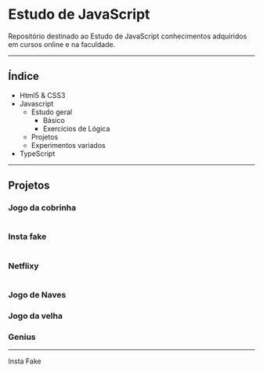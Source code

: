 # Estudo de JavaScript

Repositório destinado ao Estudo de JavaScript conhecimentos adquiridos em cursos online e na faculdade.

------

## Índice

- Html5 & CSS3
- Javascript
  - Estudo geral
    - Básico
    - Exercícios de Lógica
  - Projetos
  - Experimentos variados
- TypeScript





------

## Projetos

### Jogo da cobrinha

![]()

### Insta fake

![]()

### Netflixy

![]()

### Jogo de Naves

### Jogo da velha

### Genius

------

Insta Fake

